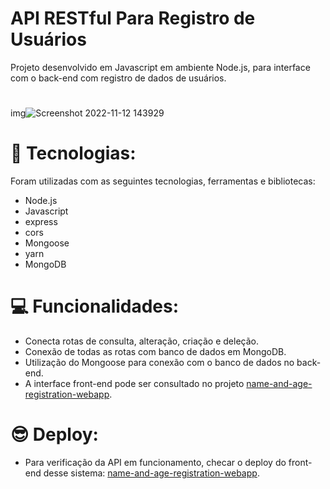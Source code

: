 # API RESTful Para Registro de Usuários

Projeto desenvolvido em Javascript em ambiente Node.js, para interface com o back-end com registro de dados de usuários.
#
img![Screenshot 2022-11-12 143929](https://user-images.githubusercontent.com/113479357/201487339-253e7ed0-7d3d-4e1b-b1d3-b5143be769da.png)
#
# 🚀 Tecnologias:
 
Foram utilizadas com as seguintes tecnologias, ferramentas e bibliotecas:

- Node.js
- Javascript
- express
- cors
- Mongoose
- yarn
- MongoDB
#
#
# 💻 Funcionalidades:

- Conecta rotas de consulta, alteração, criação e deleção.
- Conexão de todas as rotas com banco de dados em MongoDB.
- Utilização do Mongoose para conexão com o banco de dados no back-end.
- A interface front-end pode ser consultado no projeto [name-and-age-registration-webapp](https://github.com/marcioramires/name-and-age-registration-web-app).
#
#
# 😎 Deploy:
- Para verificação da API em funcionamento, checar o deploy do front-end desse sistema: [name-and-age-registration-webapp](https://github.com/marcioramires/name-and-age-registration-web-app).
#
